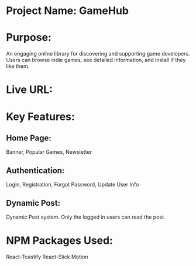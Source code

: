 # Project Name: GameHub

# Purpose:
An engaging online library for discovering and supporting game developers. Users can browse indie games, see detailed information, and install if they like them.

# Live URL:

# Key Features:
## Home Page:
Banner, Popular Games, Newsletter

## Authentication:
Login, Registration, Forgot Password, Update User Info

## Dynamic Post:
Dynamic Post system. Only the logged in users can read the post.

# NPM Packages Used:
React-Toastify
React-Slick
Motion